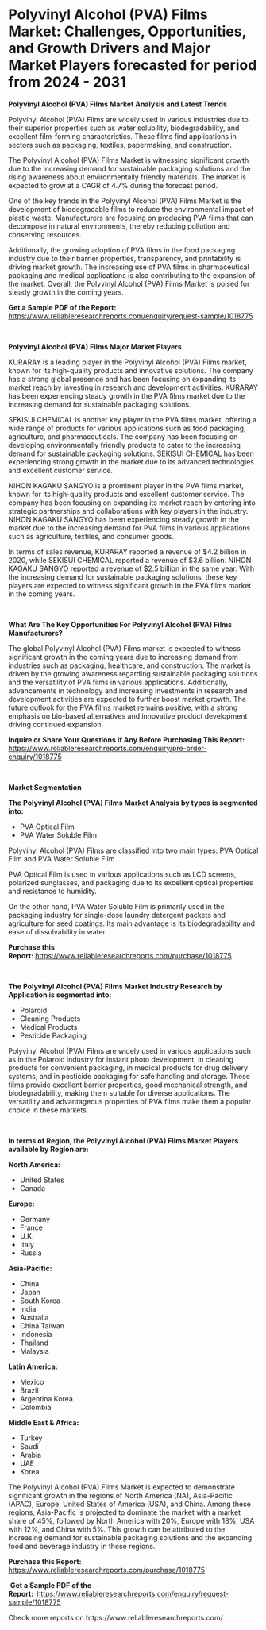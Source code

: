 <p><h1>Polyvinyl Alcohol (PVA) Films Market: Challenges, Opportunities, and Growth Drivers and Major Market Players forecasted for period from 2024 - 2031</h1></p><p><strong>Polyvinyl Alcohol (PVA) Films Market Analysis and Latest Trends</strong></p>
<p><p>Polyvinyl Alcohol (PVA) Films are widely used in various industries due to their superior properties such as water solubility, biodegradability, and excellent film-forming characteristics. These films find applications in sectors such as packaging, textiles, papermaking, and construction.</p><p>The Polyvinyl Alcohol (PVA) Films Market is witnessing significant growth due to the increasing demand for sustainable packaging solutions and the rising awareness about environmentally friendly materials. The market is expected to grow at a CAGR of 4.7% during the forecast period.</p><p>One of the key trends in the Polyvinyl Alcohol (PVA) Films Market is the development of biodegradable films to reduce the environmental impact of plastic waste. Manufacturers are focusing on producing PVA films that can decompose in natural environments, thereby reducing pollution and conserving resources.</p><p>Additionally, the growing adoption of PVA films in the food packaging industry due to their barrier properties, transparency, and printability is driving market growth. The increasing use of PVA films in pharmaceutical packaging and medical applications is also contributing to the expansion of the market. Overall, the Polyvinyl Alcohol (PVA) Films Market is poised for steady growth in the coming years.</p></p>
<p><strong>Get a Sample PDF of the Report:&nbsp;</strong> <a href="https://www.reliableresearchreports.com/enquiry/request-sample/1018775">https://www.reliableresearchreports.com/enquiry/request-sample/1018775</a></p>
<p>&nbsp;</p>
<p><strong>Polyvinyl Alcohol (PVA) Films Major Market Players</strong></p>
<p><p>KURARAY is a leading player in the Polyvinyl Alcohol (PVA) Films market, known for its high-quality products and innovative solutions. The company has a strong global presence and has been focusing on expanding its market reach by investing in research and development activities. KURARAY has been experiencing steady growth in the PVA films market due to the increasing demand for sustainable packaging solutions.</p><p>SEKISUI CHEMICAL is another key player in the PVA films market, offering a wide range of products for various applications such as food packaging, agriculture, and pharmaceuticals. The company has been focusing on developing environmentally friendly products to cater to the increasing demand for sustainable packaging solutions. SEKISUI CHEMICAL has been experiencing strong growth in the market due to its advanced technologies and excellent customer service.</p><p>NIHON KAGAKU SANGYO is a prominent player in the PVA films market, known for its high-quality products and excellent customer service. The company has been focusing on expanding its market reach by entering into strategic partnerships and collaborations with key players in the industry. NIHON KAGAKU SANGYO has been experiencing steady growth in the market due to the increasing demand for PVA films in various applications such as agriculture, textiles, and consumer goods.</p><p>In terms of sales revenue, KURARAY reported a revenue of $4.2 billion in 2020, while SEKISUI CHEMICAL reported a revenue of $3.6 billion. NIHON KAGAKU SANGYO reported a revenue of $2.5 billion in the same year. With the increasing demand for sustainable packaging solutions, these key players are expected to witness significant growth in the PVA films market in the coming years.</p></p>
<p>&nbsp;</p>
<p><strong>What Are The Key Opportunities For Polyvinyl Alcohol (PVA) Films Manufacturers?</strong></p>
<p><p>The global Polyvinyl Alcohol (PVA) Films market is expected to witness significant growth in the coming years due to increasing demand from industries such as packaging, healthcare, and construction. The market is driven by the growing awareness regarding sustainable packaging solutions and the versatility of PVA films in various applications. Additionally, advancements in technology and increasing investments in research and development activities are expected to further boost market growth. The future outlook for the PVA films market remains positive, with a strong emphasis on bio-based alternatives and innovative product development driving continued expansion.</p></p>
<p><strong>Inquire or Share Your Questions If Any Before Purchasing This Report:</strong> <a href="https://www.reliableresearchreports.com/enquiry/pre-order-enquiry/1018775">https://www.reliableresearchreports.com/enquiry/pre-order-enquiry/1018775</a></p>
<p>&nbsp;</p>
<p><strong>Market Segmentation</strong></p>
<p><strong>The Polyvinyl Alcohol (PVA) Films Market Analysis by types is segmented into:</strong></p>
<p><ul><li>PVA Optical Film</li><li>PVA Water Soluble Film</li></ul></p>
<p><p>Polyvinyl Alcohol (PVA) Films are classified into two main types: PVA Optical Film and PVA Water Soluble Film. </p><p>PVA Optical Film is used in various applications such as LCD screens, polarized sunglasses, and packaging due to its excellent optical properties and resistance to humidity. </p><p>On the other hand, PVA Water Soluble Film is primarily used in the packaging industry for single-dose laundry detergent packets and agriculture for seed coatings. Its main advantage is its biodegradability and ease of dissolvability in water.</p></p>
<p><strong>Purchase this Report:&nbsp;</strong><a href="https://www.reliableresearchreports.com/purchase/1018775">https://www.reliableresearchreports.com/purchase/1018775</a></p>
<p>&nbsp;</p>
<p><strong>The Polyvinyl Alcohol (PVA) Films Market Industry Research by Application is segmented into:</strong></p>
<p><ul><li>Polaroid</li><li>Cleaning Products</li><li>Medical Products</li><li>Pesticide Packaging</li></ul></p>
<p><p>Polyvinyl Alcohol (PVA) Films are widely used in various applications such as in the Polaroid industry for instant photo development, in cleaning products for convenient packaging, in medical products for drug delivery systems, and in pesticide packaging for safe handling and storage. These films provide excellent barrier properties, good mechanical strength, and biodegradability, making them suitable for diverse applications. The versatility and advantageous properties of PVA films make them a popular choice in these markets.</p></p>
<p>&nbsp;</p>
<p><strong>In terms of Region, the Polyvinyl Alcohol (PVA) Films Market Players available by Region are:</strong></p>
<p>
    <p> <strong> North America: </strong>
        <ul>
            <li>United States</li>
            <li>Canada</li>
        </ul>
        </p> 
    <p> <strong> Europe: </strong>
        <ul>
            <li>Germany</li>
            <li>France</li>
            <li>U.K.</li>
            <li>Italy</li>
            <li>Russia</li>
        </ul>
        </p> 
    <p> <strong> Asia-Pacific: </strong>
        <ul>
            <li>China</li>
            <li>Japan</li>
            <li>South Korea</li>
            <li>India</li>
            <li>Australia</li>
            <li>China Taiwan</li>
            <li>Indonesia</li>
            <li>Thailand</li>
            <li>Malaysia</li>
        </ul>
        </p> 
    <p> <strong> Latin America: </strong>
        <ul>
            <li>Mexico</li>
            <li>Brazil</li>
            <li>Argentina Korea</li>
            <li>Colombia</li>
        </ul>
        </p> 
    <p> <strong> Middle East & Africa: </strong>
        <ul>
            <li>Turkey</li>
            <li>Saudi</li>
            <li>Arabia</li>
            <li>UAE</li>
            <li>Korea</li>
        </ul>
    </p>
    </p>
<p><p>The Polyvinyl Alcohol (PVA) Films Market is expected to demonstrate significant growth in the regions of North America (NA), Asia-Pacific (APAC), Europe, United States of America (USA), and China. Among these regions, Asia-Pacific is projected to dominate the market with a market share of 45%, followed by North America with 20%, Europe with 18%, USA with 12%, and China with 5%. This growth can be attributed to the increasing demand for sustainable packaging solutions and the expanding food and beverage industry in these regions.</p></p>
<p><strong>Purchase this Report: </strong><a href="https://www.reliableresearchreports.com/purchase/1018775">https://www.reliableresearchreports.com/purchase/1018775</a></p>
<p>&nbsp;<strong>Get a Sample PDF of the Report:&nbsp;&nbsp;</strong><a href="https://www.reliableresearchreports.com/enquiry/request-sample/1018775">https://www.reliableresearchreports.com/enquiry/request-sample/1018775</a></p>
<p><strong></strong></p>
<p>Check more reports on https://www.reliableresearchreports.com/</p>